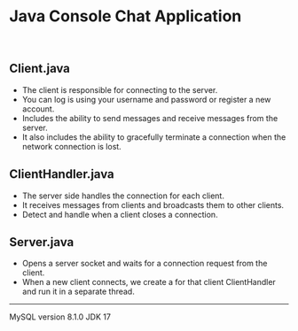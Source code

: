 # Java Console Chat Application
<br>

## Client.java
* The client is responsible for connecting to the server.
* You can log is using your username and password or register a new account.
* Includes the ability to send messages and receive messages from the server.
* It also includes the ability to gracefully terminate a connection when the network connection is lost.

## ClientHandler.java
* The server side handles the connection for each client.
* It receives messages from clients and broadcasts them to other clients.
* Detect and handle when a client closes a connection.

## Server.java
* Opens a server socket and waits for a connection request from the client.
* When a new client connects, we create a for that client ClientHandler and run it in a separate thread.

---
MySQL version 8.1.0
JDK 17
